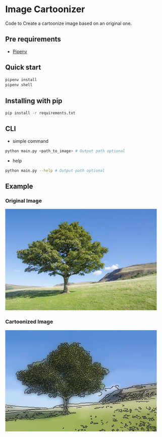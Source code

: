 # Image Cartoonizer

Code to Create a cartoonize image based on an original one.

## Pre requirements

- [Pipenv](https://pipenv-es.readthedocs.io/es/latest/)

## Quick start

```sh
pipenv install
pipenv shell
```

## Installing with pip

```sh
pip install -r requirements.txt
```

## CLI

- simple command

```sh
python main.py <path_to_image> # Output path optional
```

- help

```sh
python main.py --help # Output path optional
```

## Example

### Original Image

![Alt text](./tree.jpg?raw=true "original image")

### Cartoonized Image

![Alt text](./tree-cartoon.jpg?raw=true "cartoonized image")
